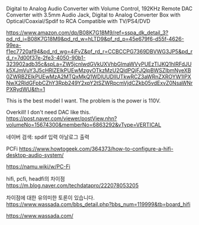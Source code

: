 

Digital to Analog Audio Converter with Volume Control, 192KHz Remote DAC Converter with 3.5mm Audio Jack, Digital to Analog Converter Box with Optical/Coaxial/Spdif to RCA Compatible with TV/PS4/DVD

https://www.amazon.com/dp/B08K7G18M9/ref=sspa_dk_detail_3?pd_rd_i=B08K7G18M9&pd_rd_w=hLTD9&pf_rd_p=45e679f6-d55f-4626-99ea-f1ec7720af94&pd_rd_wg=4jFvZ&pf_rd_r=CCBCCPG7369DBVWG3JP5&pd_rd_r=7d00f37e-2fe3-4050-90b1-323902adb35c&spLa=ZW5jcnlwdGVkUXVhbGlmaWVyPUEzTlJKQ1hIRFdJUk5XJmVuY3J5cHRlZElkPUEwMzgyOTkzMzU2QldPQjFJQlpBWSZlbmNyeXB0ZWRBZElkPUEwMzA2MTQxMkQ1WDlUUDlIUTkwRCZ3aWRnZXROYW1lPXNwX2RldGFpbCZhY3Rpb249Y2xpY2tSZWRpcmVjdCZkb05vdExvZ0NsaWNrPXRydWU&th=1

This is the best model I want. The problem is the power is 110V.

Overkill! I don't need DAC like this.
https://post.naver.com/viewer/postView.nhn?volumeNo=15674300&memberNo=6863292&vType=VERTICAL

네이버 검색: spdif 입력 아날로그 출력

PCFi
https://www.howtogeek.com/364373/how-to-configure-a-hifi-desktop-audio-system/

https://namu.wiki/w/PC-Fi

hifi, pcfi, headfi의 차이점
https://m.blog.naver.com/techdatapro/222078053205


차이점에 대한 유의미한 토론이 있습니다.
https://www.wassada.com/bbs_detail.php?bbs_num=119999&tb=board_hifi

https://www.wassada.com/
